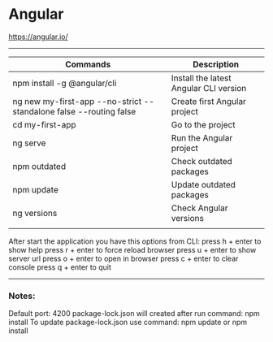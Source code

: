 # **Angular**

https://angular.io/

---

|Commands                                                           |Description                             |
|--                                                                 |--                                      |
|npm install -g @angular/cli                                        |Install the latest Angular CLI version  |
|ng new my-first-app --no-strict --standalone false --routing false |Create first Angular project            |
|cd my-first-app                                                    |Go to the project                       |
|ng serve                                                           |Run the Angular project                 |
|npm outdated                                                       |Check outdated packages                 |
|npm update                                                         |Update outdated packages                |
|ng versions                                                        |Check Angular versions                  |
|||

After start the application you have this options from CLI:
press h + enter to show help
press r + enter to force reload browser
press u + enter to show server url
press o + enter to open in browser
press c + enter to clear console
press q + enter to quit

---

### **Notes:**
Default port: 4200
package-lock.json will created after run command: npm install
To update package-lock.json use command: npm update or npm install